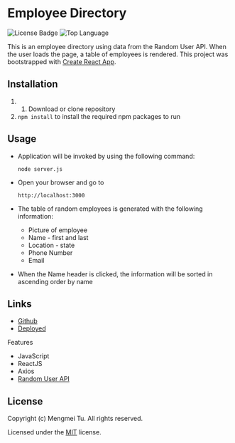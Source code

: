 # Employee Directory

![License Badge](https://img.shields.io/badge/license-MIT-green) ![Top Language](https://img.shields.io/github/languages/top/mmeii/employee-directory)

This is an employee directory using data from the Random User API. When the user loads the page, a table of employees is rendered. This project was bootstrapped with [Create React App](https://github.com/facebook/create-react-app).  

## Installation

1. 1. Download or clone repository
2. `npm install` to install the required npm packages to run

## Usage

* Application will be invoked by using the following command:

  `node server.js`

* Open your browser and go to
  
  `http://localhost:3000`

* The table of random employees is generated with the following information:
  * Picture of employee
  * Name - first and last
  * Location - state
  * Phone Number
  * Email

* When the Name header is clicked, the information will be sorted in ascending order by name

## Links

* [Github](https://github.com/mmeii/employee-directory)
* [Deployed](http://iammei.com/employee-directory/)

Features

* JavaScript
* ReactJS
* Axios
* [Random User API](https://randomuser.me/)

## License

  Copyright (c) Mengmei Tu. All rights reserved.
  
  Licensed under the [MIT](LICENSE) license.
